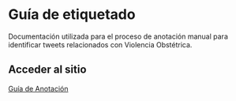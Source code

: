# Guía de etiquetado
Documentación utilizada para el proceso de anotación manual para identificar tweets relacionados con Violencia Obstétrica.

## Acceder al sitio
[Guía de Anotación](https://pln-disca-iimas.github.io/obstetric-violence-tweets/)
